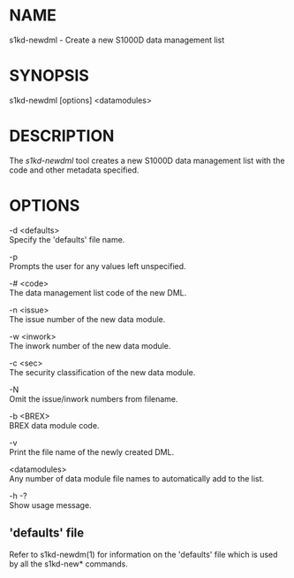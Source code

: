 NAME
====

s1kd-newdml - Create a new S1000D data management list

SYNOPSIS
========

s1kd-newdml \[options\] &lt;datamodules&gt;

DESCRIPTION
===========

The *s1kd-newdml* tool creates a new S1000D data management list with the code and other metadata specified.

OPTIONS
=======

-d &lt;defaults&gt;  
Specify the 'defaults' file name.

-p  
Prompts the user for any values left unspecified.

-\# &lt;code&gt;  
The data management list code of the new DML.

-n &lt;issue&gt;  
The issue number of the new data module.

-w &lt;inwork&gt;  
The inwork number of the new data module.

-c &lt;sec&gt;  
The security classification of the new data module.

-N  
Omit the issue/inwork numbers from filename.

-b &lt;BREX&gt;  
BREX data module code.

-v  
Print the file name of the newly created DML.

&lt;datamodules&gt;  
Any number of data module file names to automatically add to the list.

-h -?  
Show usage message.

'defaults' file
---------------

Refer to s1kd-newdm(1) for information on the 'defaults' file which is used by all the s1kd-new\* commands.
